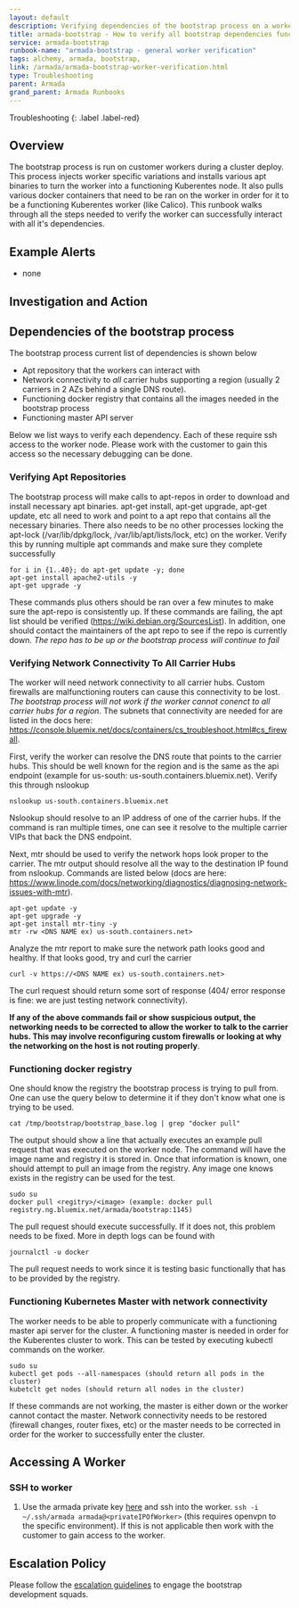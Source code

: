 ```yaml
---
layout: default
description: Verifying dependencies of the bootstrap process on a worker
title: armada-bootstrap - How to verify all bootstrap dependencies functioning properly
service: armada-bootstrap
runbook-name: "armada-bootstrap - general worker verification"
tags: alchemy, armada, bootstrap,
link: /armada/armada-bootstrap-worker-verification.html
type: Troubleshooting
parent: Armada
grand_parent: Armada Runbooks
---
```


Troubleshooting
{: .label .label-red}

## Overview

The bootstrap process is run on customer workers during a cluster deploy. This process injects worker specific variations and installs various apt binaries to turn the worker into a functioning Kuberentes node. It also pulls various docker containers that need to be ran on the worker in order for it to be a functioning Kuberentes worker (like Calico). This runbook walks through all the steps needed to verify the worker can successfully interact with all it's dependencies.

## Example Alerts
- none

## Investigation and Action

## Dependencies of the bootstrap process

The bootstrap process current list of dependencies is shown below
- Apt repository that the workers can interact with
- Network connectivity to *all* carrier hubs supporting a region (usually 2 carriers in 2 AZs behind a single DNS route).
- Functioning docker registry that contains all the images needed in the bootstrap process
- Functioning master API server

Below we list ways to verify each dependency. Each of these require ssh access to the worker node. Please work with the customer to gain this access so the necessary debugging can be done.

### Verifying Apt Repositories
The bootstrap process will make calls to apt-repos in order to download and install necessary apt binaries. apt-get install, apt-get upgrade, apt-get update, etc all need to work and point to a apt repo that contains all the necessary binaries. There also needs to be no other processes locking the apt-lock (/var/lib/dpkg/lock, /var/lib/apt/lists/lock, etc) on the worker. Verify this by running multiple apt commands and make sure they complete successfully

~~~~~
for i in {1..40}; do apt-get update -y; done
apt-get install apache2-utils -y
apt-get upgrade -y
~~~~~

These commands plus others should be ran over a few minutes to make sure the apt-repo is consistently up. If these commands are failing, the apt list should be verified (https://wiki.debian.org/SourcesList). In addition, one should contact the maintainers of the apt repo to see if the repo is currently down. *The repo has to be up or the bootstrap process will continue to fail*


### Verifying Network Connectivity To All Carrier Hubs

The worker will need network connectivity to all carrier hubs. Custom firewalls are malfunctioning routers can cause this connectivity to be lost. *The bootstrap process will not work if the worker cannot conenct to all carrier hubs for a region*. The subnets that connectivity are needed for are listed in the docs here: https://console.bluemix.net/docs/containers/cs_troubleshoot.html#cs_firewall.

First, verify the worker can resolve the DNS route that points to the carrier hubs. This should be well known for the region and is the same as the api endpoint (example for us-south: us-south.containers.bluemix.net). Verify this through nslookup

~~~~~
nslookup us-south.containers.bluemix.net
~~~~~

Nslookup should resolve to an IP address of one of the carrier hubs. If the command is ran multiple times, one can see it resolve to the multiple carrier VIPs that back the DNS endpoint.

Next, mtr should be used to verify the network hops look proper to the carrier. The mtr output should resolve all the way to the destination IP found from nslookup. Commands are listed below (docs are here: https://www.linode.com/docs/networking/diagnostics/diagnosing-network-issues-with-mtr).

~~~~~
apt-get update -y
apt-get upgrade -y
apt-get install mtr-tiny -y
mtr -rw <DNS NAME ex) us-south.containers.net>
~~~~~

Analyze the mtr report to make sure the network path looks good and healthy. If that looks good, try and curl the carrier

~~~~~
curl -v https://<DNS NAME ex) us-south.containers.net>
~~~~~

The curl request should return some sort of response (404/ error response is fine: we are just testing network connectivity).

**If any of the above commands fail or show suspicious output, the networking needs to be corrected to allow the worker to talk to the carrier hubs. This may involve reconfiguring custom firewalls or looking at why the networking on the host is not routing properly**.


### Functioning docker registry

One should know the registry the bootstrap process is trying to pull from. One can use the query below to determine it if they don't know what one is trying to be used.

~~~~~
cat /tmp/bootstrap/bootstrap_base.log | grep "docker pull"
~~~~~

The output should show a line that actually executes an example pull request that was executed on the worker node. The command will have the image name and registry it is stored in. Once that information is known, one should attempt to pull an image from the registry. Any image one knows exists in the registry can be used for the test.

~~~~~
sudo su
docker pull <regitry>/<image> (example: docker pull registry.ng.bluemix.net/armada/bootstrap:1145)
~~~~~

The pull request should execute successfully. If it does not, this problem needs to be fixed. More in depth logs can be found with

~~~~~
journalctl -u docker
~~~~~

The pull request needs to work since it is testing basic functionally that has to be provided by the registry.


### Functioning Kubernetes Master with network connectivity
The worker needs to be able to properly communicate with a functioning master api server for the cluster. A functioning master is needed in order for the Kuberentes cluster to work. This can be tested by executing kubectl commands on the worker.

~~~~~
sudo su
kubectl get pods --all-namespaces (should return all pods in the cluster)
kubetclt get nodes (should return all nodes in the cluster)
~~~~~

If these commands are not working, the master is either down or the worker cannot contact the master. Network connectivity needs to be restored (firewall changes, router fixes, etc) or the master needs to be corrected in order for the worker to successfully enter the cluster.



## Accessing A Worker

### SSH to worker

1. Use the armada private key [here](https://github.ibm.com/alchemy-1337/environment-dev-mon01/blob/master/SecretKeys/armada_ssh.key) and ssh into the worker. `ssh -i ~/.ssh/armada armada@<privateIPOfWorker>` (this requires openvpn to the specific environment). If this is not applicable then work with the customer to gain access to the worker.



## Escalation Policy
Please follow the [escalation guidelines](./armada-bootstrap-collect-info-before-escalation.html) to engage the bootstrap development squads.
